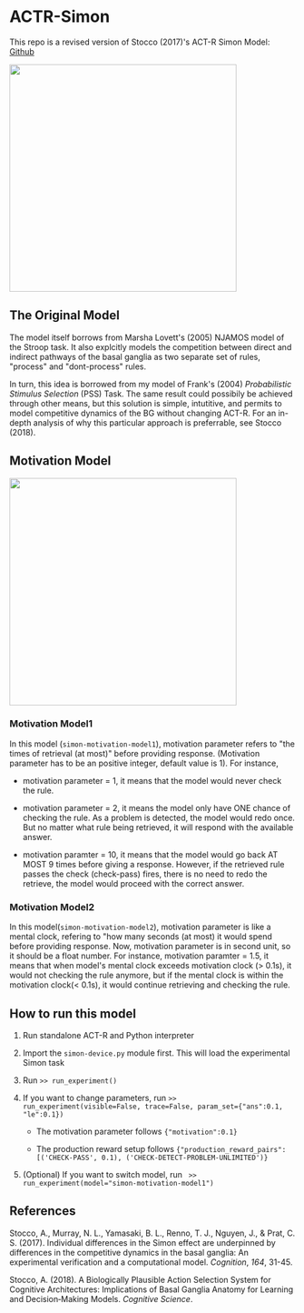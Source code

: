# ACTR-Simon
 This repo is a revised version of Stocco (2017)'s ACT-R Simon Model: [Github](https://github.com/UWCCDL/PSS_Simon)

<img src="https://ars.els-cdn.com/content/image/1-s2.0-S0010027717300598-gr6.jpg" width="400"/>

## The Original Model 
The model itself borrows from Marsha Lovett's (2005) NJAMOS model of
the Stroop task. It also explcitly models the competition between
direct and indirect pathways of the basal ganglia as two separate set
of rules, "process" and "dont-process" rules.

In turn, this idea is borrowed from my model of Frank's (2004)
_Probabilistic Stimulus Selection_ (PSS) Task. The same result
could possibily be achieved through other means, but this
solution is simple, intutitive, and permits to model competitive
dynamics of the BG without changing ACT-R.  For an in-depth analysis
of why this particular approach is preferrable, see Stocco (2018).

## Motivation Model
<img src="https://docs.google.com/drawings/d/e/2PACX-1vS_YKK6E75H-XYmQMRBH1xLt7vjmDSMrB0Ykgw0AnppxTx2KwN5OiReoi77Hr5xkdfKc8kVmMDgrYuQ/pub?w=1359&h=1561" width=400/>

### Motivation Model1

In this model (`simon-motivation-model1`), motivation parameter refers to "the times of retrieval (at most)" before providing response. (Motivation parameter has to be an positive integer, default value is 1). For instance,

- motivation parameter = 1, it means that the model would never check the rule.

- motivation parameter = 2, it means the model only have ONE chance of checking the rule. As a problem is detected, the model would redo once. But no matter what rule being retrieved, it will respond with the available answer.

- motivation paramter = 10, it means that the model would go back AT MOST 9 times before giving a response. However, if the retrieved rule passes the check (check-pass) fires, there is no need to redo the retrieve, the model would proceed with the correct answer.


### Motivation Model2

In this model(`simon-motivation-model2`), motivation parameter is like a mental clock, refering to "how many seconds (at most) it would spend before providing response. Now, motivation parameter is in second unit, so it should be a float number. For instance, motivation paramter = 1.5, it means that when model's mental clock exceeds motivation clock (> 0.1s), it would not checking the rule anymore, but if the mental clock is within the motivation clock(< 0.1s), it would continue retrieving and checking the rule.



## How to run this model

1. Run standalone ACT-R and Python interpreter

2. Import the `simon-device.py` module first. This will load the experimental Simon task 

3. Run `>> run_experiment()`

4. If you want to change parameters, run `>> run_experiment(visible=False, trace=False, param_set={"ans":0.1, "le":0.1})` 

   - The motivation parameter follows `{"motivation":0.1}`
   
   - The production reward setup follows `{"production_reward_pairs":[('CHECK-PASS', 0.1), ('CHECK-DETECT-PROBLEM-UNLIMITED')}`

4. (Optional) If you want to switch model, run ` >> run_experiment(model="simon-motivation-model1")`

## References

Stocco, A., Murray, N. L., Yamasaki, B. L., Renno, T. J., Nguyen, J.,
& Prat, C. S. (2017). Individual differences in the Simon effect are
underpinned by differences in the  competitive dynamics in the basal
ganglia: An experimental verification and a computational
model. _Cognition_, _164_, 31-45.


Stocco, A. (2018). A Biologically Plausible Action Selection System
for Cognitive Architectures: Implications of Basal Ganglia Anatomy for
Learning and Decision‐Making Models. _Cognitive Science_.

